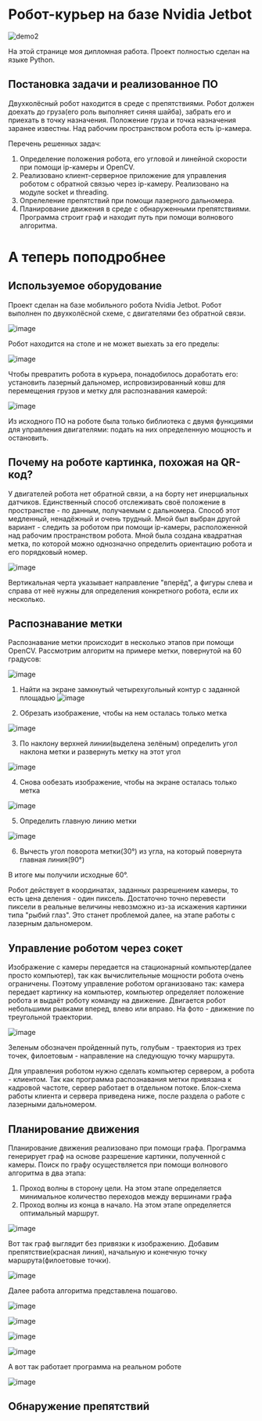 # Робот-курьер на базе Nvidia Jetbot #
![demo2](https://user-images.githubusercontent.com/75195148/188173051-c75fb4db-4126-403a-8b3f-602ac6475926.gif)

На этой странице моя дипломная работа. Проект полностью сделан на языке Python.

## Постановка задачи и реализованное ПО ##
Двухколёсный робот находится в среде с препятствиями. Робот должен доехать до груза(его роль выполняет синяя шайба), забрать его и приехать в точку назначения. Положение груза и точка назначения заранее известны. Над рабочим пространством робота есть ip-камера. 

Перечень решенных задач:
1. Определение положения робота, его угловой и линейной скорости при помощи ip-камеры и OpenCV.
2. Реализовано клиент-серверное приложение для управления роботом с обратной связью через ip-камеру. Реализовано на модуле socket и threading.
3. Опрелеление препятствий при помощи лазерного дальномера.
4. Планирование движения в среде с обнаруженными препятствиями. Программа строит граф и находит путь при помощи волнового алгоритма.

# А теперь поподробнее #

## Используемое оборудование ##
Проект сделан на базе мобильного робота Nvidia Jetbot. Робот выполнен по двухколёсной схеме, с двигателями без обратной связи. 

![image](https://user-images.githubusercontent.com/75195148/188177514-cca5588a-53f3-40e9-a5da-cae0e5658d35.png)

Робот находится на столе и не может выехать за его пределы:

![image](https://user-images.githubusercontent.com/75195148/188181506-cc34bcdf-c0de-47dc-89d5-59bc4a2f2245.png)
 
Чтобы превратить робота в курьера, понадобилось доработать его: установить лазерный дальномер, испровизированный ковш для перемещения грузов и метку для распознавания камерой:

 ![image](https://user-images.githubusercontent.com/75195148/188176758-a0d95ca8-63e1-4b7c-82a8-4cf2ed15de5a.png)

Из исходного ПО на роботе была только библиотека с двумя функциями для управления двигателями: подать на них определенную мощность и остановить.

## Почему на роботе картинка, похожая на QR-код? ## 
У двигателей робота нет обратной связи, а на борту нет инерциальных датчиков. Единственный способ отслеживать своё положение в пространстве - по данным, получаемым с дальномера. Способ этот медленный, ненадёжный и очень трудный. Мной был выбран другой вариант - следить за роботом при помощи ip-камеры, расположенной над рабочим пространством робота. 
Мной была создана квадратная метка, по которой можно однозначно определить ориентацию робота и его порядковый номер. 

![image](https://user-images.githubusercontent.com/75195148/188188745-fdbf8bbd-aca7-4708-8d68-7d36c3e560e6.png)

Вертикальная черта указывает направление "вперёд", а фигуры слева и справа от неё нужны для определения конкретного робота, если их несколько. 

## Распознавание метки ##
Распознавание метки происходит в несколько этапов при помощи OpenCV. Рассмотрим алгоритм на примере метки, повернутой на 60 градусов:

![image](https://user-images.githubusercontent.com/75195148/188197425-47061a8b-4ef2-4f16-ba1e-9d71a096f23f.png)

1. Найти на экране замкнутый четырехугольный контур с заданной площадью
 ![image](https://user-images.githubusercontent.com/75195148/188197484-14361080-7a8b-481f-9d1a-4b1545c4d7e1.png)

2. Обрезать изображение, чтобы на нем осталась только метка

 ![image](https://user-images.githubusercontent.com/75195148/188197649-62659170-ac53-4da4-bdd9-80b868c4471e.png)
 
3. По наклону верхней линии(выделена зелёным) определить угол наклона метки и развернуть метку на этот угол

 ![image](https://user-images.githubusercontent.com/75195148/188197784-05dc7c77-8fdc-4fc4-8667-91be91487c25.png)
 
4. Снова ообезать изображение, чтобы на экране осталась только метка

![image](https://user-images.githubusercontent.com/75195148/188197986-d2656c82-980b-46d8-a099-ad04676e11d5.png)

5. Определить главную линию метки

![image](https://user-images.githubusercontent.com/75195148/188209592-44abc54e-b638-4054-991e-ec92fbccdfd8.png)

6. Вычесть угол поворота метки(30°) из угла, на который повернута главная линия(90°)

В итоге мы получили исходные 60°.

Робот действует в координатах, заданных разрешением камеры, то есть цена деления - один пиксель. Достаточно точно перевести пиксели в реальные величины невозможно из-за искажения картинки типа "рыбий глаз". Это станет проблемой далее, на этапе работы с лазерным дальномером.

## Управление роботом через сокет ##

Изображение с камеры передается на стационарный компьютер(далее просто компьютер), так как вычислительные мощности робота очень ограничены. Поэтому управление роботом организовано так: камера передает картинку на компьютер, компьютер определяет положение робота и выдаёт роботу команду на движение. Двигается робот небольшими рывками вперед, влево или вправо. На фото - движение по треугольной траектории.

![image](https://user-images.githubusercontent.com/75195148/188445533-ac12ce4d-e7ff-4e17-839b-286ec00b9ef2.png)

Зеленым обозначен пройденный путь, голубым - траектория из трех точек, филоетовым - направление на следующую точку маршрута.

Для управления роботом нужно сделать компьютер сервером, а робота - клиентом. Так как программа распознавания метки привязана к кадровой частоте, сервер работает в отдельном потоке. Блок-схема работы клиента и сервера приведена ниже, после раздела о работе с лазерными дальномером.

## Планирование движения ##

Планирование движения реализовано при помощи графа. Программа генерирует граф на основе разрешение картинки, полученной с камеры. Поиск по графу осуществляется при помощи волнового алгоритма в два этапа:
1. Проход волны в сторону цели. На этом этапе определяется минимальное количество переходов между вершинами графа
2. Проход волны из конца в начало. На этом этапе определяется оптимальный маршрут. 

![image](https://user-images.githubusercontent.com/75195148/188448475-36b91aa8-06af-42f8-afd5-62fa612ce5d2.png)

Вот так граф выглядит без привязки к изображению.
Добавим препятствие(красная линия), начальную и конечную точку маршрута(филоетовые точки).

![image](https://user-images.githubusercontent.com/75195148/188466465-030a2e01-ff95-4a73-8da1-5cb6f01814ae.png)

Далее работа алгоритма представлена пошагово.

![image](https://user-images.githubusercontent.com/75195148/188467948-4d491ad6-2d2f-49a0-90d1-81e1d8f68cda.png)

![image](https://user-images.githubusercontent.com/75195148/188468001-adbfc9d5-c115-4a3d-9e7e-7fdefdbaf5ee.png)

![image](https://user-images.githubusercontent.com/75195148/188468092-baccba7d-8e5d-4b7a-87c3-b0870f679fdc.png)

![image](https://user-images.githubusercontent.com/75195148/188468238-6f4290eb-ef28-4e6b-a111-69504b2fa867.png)

А вот так работает программа на реальном роботе

![image](https://user-images.githubusercontent.com/75195148/188470162-d6209b76-c963-46a1-a055-973afce43287.png)

## Обнаружение препятствий ##


